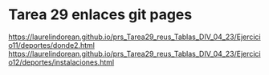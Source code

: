 # Tarea 29 enlaces git pages
https://laurelindorean.github.io/prs_Tarea29_reus_Tablas_DIV_04_23/Ejercicio11/deportes/donde2.html<br>
https://laurelindorean.github.io/prs_Tarea29_reus_Tablas_DIV_04_23/Ejercicio12/deportes/instalaciones.html<br>

